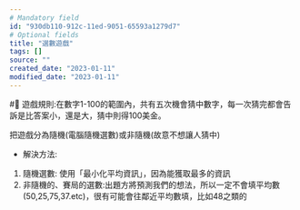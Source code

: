 ```yaml
---
# Mandatory field
id: "930db110-912c-11ed-9051-65593a1279d7"
# Optional fields
title: "選數遊戲"
tags: []
source: ""
created_date: "2023-01-11"
modified_date: "2023-01-11"
---
```

#🌱 
遊戲規則:在數字1-100的範圍內，共有五次機會猜中數字，每一次猜完都會告訴是比答案小，還是大，猜中則得100美金。

把遊戲分為隨機(電腦隨機選數)或非隨機(故意不想讓人猜中)

- 解決方法:
1. 隨機選數: 使用「最小化平均資訊」，因為能獲取最多的資訊
2. 非隨機的、賽局的選數:出題方將預測我們的想法，所以一定不會填平均數(50,25,75,37.etc)，很有可能會往鄰近平均數填，比如48之類的

